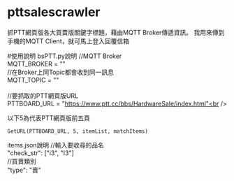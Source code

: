 # pttsalescrawler
抓PTT網頁版各大買賣版關鍵字標題，藉由MQTT Broker傳遞資訊。
我用來傳到手機的MQTT Client，就可馬上登入回覆信箱

#使用說明
bsPTT.py說明
	//MQTT Broker<br />
	MQTT_BROKER = ""<br />
	//在Broker上同Topic都會收到同一訊息  <br />
	MQTT_TOPIC = ""<br />   
	//要抓取的PTT網頁版URL<br />
	PTTBOARD_URL = "https://www.ptt.cc/bbs/HardwareSale/index.html"<br />

以下5為代表PTT網頁版前五頁
```pytonh
GetURL(PTTBOARD_URL, 5, itemList, matchItems)  
```
items.json說明
    //輸入要收尋的品名<br />
    "check_str": ["i3", "I3"]<br />
    //買賣類別<br />
    "type": "賣"<br />

